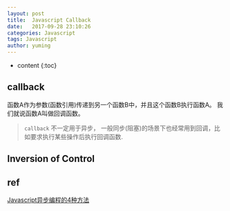 ```yaml
---
layout: post
title:  Javascript Callback
date:   2017-09-28 23:10:26
categories: Javascript
tags: Javascript
author: yuming
---
```


* content
{:toc}

## callback


函数A作为参数(函数引用)传递到另一个函数B中，并且这个函数B执行函数A。 我们就说函数A叫做回调函数。
> `callback` 不一定用于异步， 一般同步(阻塞)的场景下也经常用到回调，比如要求执行某些操作后执行回调函数.

## Inversion of Control


## ref
[Javascript异步编程的4种方法](http://www.ruanyifeng.com/blog/2012/12/asynchronous%EF%BC%BFjavascript.html)
